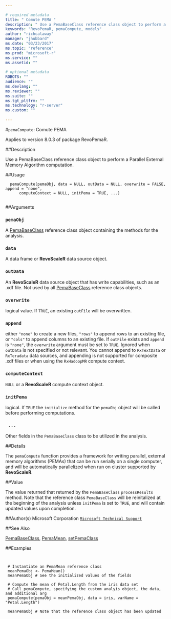 ```yaml
--- 
 
# required metadata 
title: " Comute PEMA " 
description: " Use a PemaBaseClass reference class object to perform a Parallel External Memory Algorithm computation. " 
keywords: "RevoPemaR, pemaCompute, models" 
author: "richcalaway" 
manager: "jhubbard" 
ms.date: "03/23/2017" 
ms.topic: "reference" 
ms.prod: "microsoft-r" 
ms.service: "" 
ms.assetid: "" 
 
# optional metadata 
ROBOTS: "" 
audience: "" 
ms.devlang: "" 
ms.reviewer: "" 
ms.suite: "" 
ms.tgt_pltfrm: "" 
ms.technology: "r-server" 
ms.custom: "" 
 
--- 
```

 
 
 #`pemaCompute`:  Comute PEMA 

 Applies to version 8.0.3 of package RevoPemaR.
 
 ##Description
 
Use a PemaBaseClass reference class object to perform a Parallel External Memory Algorithm computation.
 
 
 ##Usage

```   
  pemaCompute(pemaObj, data = NULL, outData = NULL, overwrite = FALSE, append = "none",
      computeContext = NULL, initPema = TRUE, ...)
 
```
 
 ##Arguments

   
    
 ### `pemaObj`
  A [PemaBaseClass](../../r-reference/revopemar/pemabaseclass.md) reference class object containing the methods for the analysis.  
  
    
 ### `data`
  A data frame or **RevoScaleR** data source object.  
  
    
 ### `outData`
  An **RevoScaleR** data source object that has write capabilities, such as an .xdf file. Not used by all [PemaBaseClass](../../r-reference/revopemar/pemabaseclass.md) reference class objects.  
  
  
    
 ### `overwrite`
 logical value. If `TRUE`, an existing `outFile` will be overwritten. 
  
  
    
 ### `append`
 either `"none"` to create a new files, `"rows"` to append rows to an existing file, or `"cols"` to append columns to an existing file. If `outFile` exists and `append` is `"none"`,  the `overwrite` argument must be set to `TRUE`. Ignored when `outData` is not specified or not relevant. You cannot append to `RxTextData` or `RxTeradata` data sources,  and appending is not supported for composite .xdf files or when using the `RxHadoopMR` compute context. 
  
  
    
 ### `computeContext`
  `NULL` or a **RevoScaleR** compute context object.  
  
  
    
 ### `initPema`
  logical.  If `TRUE` the `initialize` method for the `pemaObj` object will be called before performing computations.  
  
  
    
 ### ` ...`
  Other fields in the `PemaBaseClass` class to be utilized in the analysis.  
  
 
 
 ##Details
 
The `pemaCompute` function provides a framework for writing parallel, external memory
algorithms (PEMAs) that can be run serially on a single computer, and will be automatically
parallelized when run on cluster supported by **RevoScaleR**.
 
 
 ##Value
 
The value returned that returned by the `PemaBaseClass` `processResults` method.
Note that the reference class `PemaBaseClass` will be reinitalized at the beginning
of the analysis unless `initPema` is set to `TRUE`, and will contain updated values upon completion.
 
 
 ##Author(s)
 Microsoft Corporation [`Microsoft Technical Support`](https://go.microsoft.com/fwlink/?LinkID=698556&clcid=0x409)
 
 
 
 ##See Also
 
[PemaBaseClass](../../r-reference/revopemar/pemabaseclass.md),
[PemaMean](PemaMean.md),
[setPemaClass](setPemaClass.md)
   
 ##Examples

 ```
   
  
  # Instantiate an PemaMean reference class
  meanPemaObj <- PemaMean()
  meanPemaObj # See the initialized values of the fields
  
  # Compute the mean of Petal.Length from the iris data set
  # Call pemaCompute, specifying the custom analyis object, the data, and additional arg
  pemaCompute(pemaObj = meanPemaObj, data = iris, varName = "Petal.Length")
  
  meanPemaObj # Note that the reference class object has been updated
  
 
```
 
 
 
 
